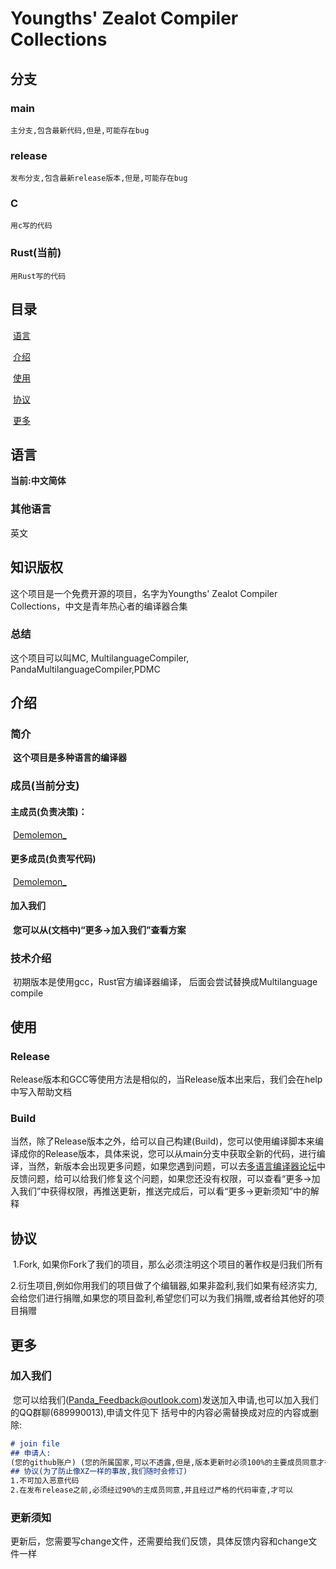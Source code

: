 # Youngths' Zealot Compiler Collections
## 分支
### main
    主分支,包含最新代码,但是,可能存在bug
### release
    发布分支,包含最新release版本,但是,可能存在bug
### C
    用c写的代码
### Rust(当前)
    用Rust写的代码
## 目录

​	[语言](#语言)

​	[介绍](#介绍)

​	[使用](#使用)

​	[协议](#协议)

​	[更多](#更多)

## 语言

**当前:中文简体**

### 其他语言

英文

## 知识版权

这个项目是一个免费开源的项目，名字为Youngths' Zealot Compiler Collections，中文是青年热心者的编译器合集

### 总结

这个项目可以叫MC, MultilanguageCompiler, PandaMultilanguageCompiler,PDMC

## 介绍

### 			简介

​		**这个项目是多种语言的编译器**

### 	成员(当前分支)

#### 		主成员(负责决策)：

​			[Demolemon_](https://github.com/Demolemon11/)

#### 			更多成员(负责写代码)

​			[Demolemon_](https://github.com/Demolemon11/)

#### 		加入我们

​			**您可以从(文档中)“更多->加入我们”查看方案**

### 技术介绍

​	初期版本是使用gcc，Rust官方编译器编译， 后面会尝试替换成Multilanguage compile

## 使用

###			Release

​		Release版本和GCC等使用方法是相似的，当Release版本出来后，我们会在help中写入帮助文档

### 	Build

​		当然，除了Release版本之外，给可以自己构建(Build)，您可以使用编译脚本来编译成你的Release版本，具体来说，您可以从main分支中获取全新的代码，进行编译，当然，新版本会出现更多问题，如果您遇到问题，可以去[多语言编译器论坛](https://多语言编译器.nndx.eu.org)中反馈问题，给可以给我们修复这个问题，如果您还没有权限，可以查看“更多->加入我们”中获得权限，再推送更新，推送完成后，可以看“更多->更新须知”中的解释 

## 协议

​	1.Fork, 如果你Fork了我们的项目，那么必须注明这个项目的著作权是归我们所有

​	2.衍生项目,例如你用我们的项目做了个编辑器,如果非盈利,我们如果有经济实力,会给您们进行捐赠,如果您的项目盈利,希望您们可以为我们捐赠,或者给其他好的项目捐赠

## 更多

### 加入我们

​	您可以给我们(Panda_Feedback@outlook.com)发送加入申请,也可以加入我们的QQ群聊(689990013),申请文件见下 括号中的内容必需替换成对应的内容或删除: 

```markdown
# join file
## 申请人:
(您的github账户) (您的所属国家,可以不透露,但是,版本更新时必须100%的主要成员同意才行) (邮箱) 
## 协议(为了防止像XZ一样的事故,我们随时会修订)
1.不可加入恶意代码
2.在发布release之前,必须经过90%的主成员同意,并且经过严格的代码审查,才可以
```

### 更新须知

​	更新后，您需要写change文件，还需要给我们反馈，具体反馈内容和change文件一样

​	



​	
